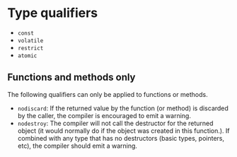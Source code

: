 # Type qualifiers

- `const`
- `volatile`
- `restrict`
- `atomic`

## Functions and methods only

The following qualifiers can only be applied to functions or methods.

- `nodiscard`: If the returned value by the function (or method) is discarded by the caller, the compiler is encouraged to emit a warning.
- `nodestroy`: The compiler will not call the destructor for the returned object (it would normally do if the object was created in this function.). If combined with any type that has no destructors (basic types, pointers, etc), the compiler should emit a warning.
